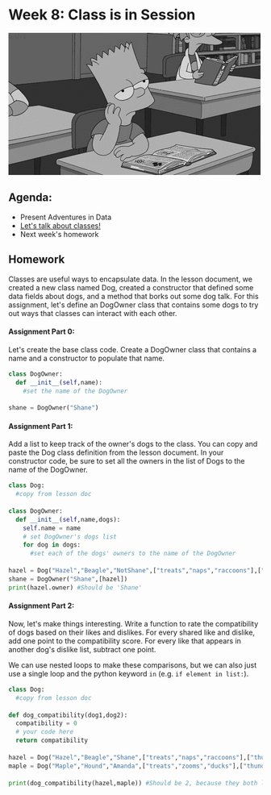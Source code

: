 # Week 8: Class is in Session
![bart_class dot gif](assets/bart_class.gif)

## Agenda:
- Present Adventures in Data
- [Let's talk about classes!](lesson.md)
- Next week's homework

## Homework

Classes are useful ways to encapsulate data. In the lesson document, we created a new class named Dog, created a constructor that defined some data fields about dogs, and a method that borks out some dog talk. For this assignment, let's define an DogOwner class that contains some dogs to try out ways that classes can interact with each other.

#### Assignment Part 0:

Let's create the base class code. Create a DogOwner class that contains a name and a constructor to populate that name.

```python
class DogOwner:
  def __init__(self,name):
    #set the name of the DogOwner

shane = DogOwner("Shane")
```

#### Assignment Part 1:

Add a list to keep track of the owner's dogs to the class. You can copy and paste the Dog class definition from the lesson document. In your constructor code, be sure to set all the owners in the list of Dogs to the name of the DogOwner.

```python
class Dog:
  #copy from lesson doc

class DogOwner:
  def __init__(self,name,dogs):
    self.name = name
    # set DogOwner's dogs list
    for dog in dogs:
      #set each of the dogs' owners to the name of the DogOwner

hazel = Dog("Hazel","Beagle","NotShane",["treats","naps","raccoons"],["thunder"])
shane = DogOwner("Shane",[hazel])
print(hazel.owner) #Should be 'Shane'
```

#### Assignment Part 2:

Now, let's make things interesting. Write a function to rate the compatibility of dogs based on their likes and dislikes. For every shared like and dislike, add one point to the compatibility score. For every like that appears in another dog's dislike list, subtract one point.

We can use nested loops to make these comparisons, but we can also just use a single loop and the python keyword `in` (e.g. `if element in list:`).

```python
class Dog:
  #copy from lesson doc

def dog_compatibility(dog1,dog2):
  compatibility = 0
  # your code here
  return compatibility

hazel = Dog("Hazel","Beagle","Shane",["treats","naps","raccoons"],["thunder"])
maple = Dog("Maple","Hound","Amanda",["treats","zooms","ducks"],["thunder"])

print(dog_compatibility(hazel,maple)) #Should be 2, because they both like treats and dislike thunder
```